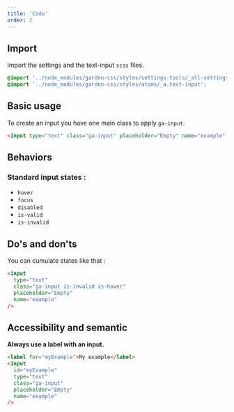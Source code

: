 ```yaml
---
title: 'Code'
order: 2
---
```


## Import

Import the settings and the text-input `scss` files.

```scss
@import '../node_modules/garden-css/styles/settings-tools/_all-settings';
@import '../node_modules/garden-css/styles/atoms/_a.text-input';
```

## Basic usage

<!-- ### Apply CSS Class -->

To create an input you have one main class to apply `ga-input`.

```html
<input type="text" class="ga-input" placeholder="Empty" name="example" />
```

<preview path="src/pages/Components/Atoms/TextInput/previews/input-default"></preview>

## Behaviors

### Standard input states :

- `hover`
- `focus`
- `disabled`
- `is-valid`
- `is-invalid`

<preview path="src/pages/Components/Atoms/TextInput/previews/input-state"></preview>

## Do's and don'ts

<hintitem>
    You can cumulate states like that :
</hintitem>

```html
<input
  type="text"
  class="ga-input is-invalid is-hover"
  placeholder="Empty"
  name="example"
/>
```

## Accessibility and semantic

**Always use a label with an input.**

```html
<label for="myExample">My example</label>
<input
  id="myExample"
  type="text"
  class="ga-input"
  placeholder="Empty"
  name="example"
/>
```
